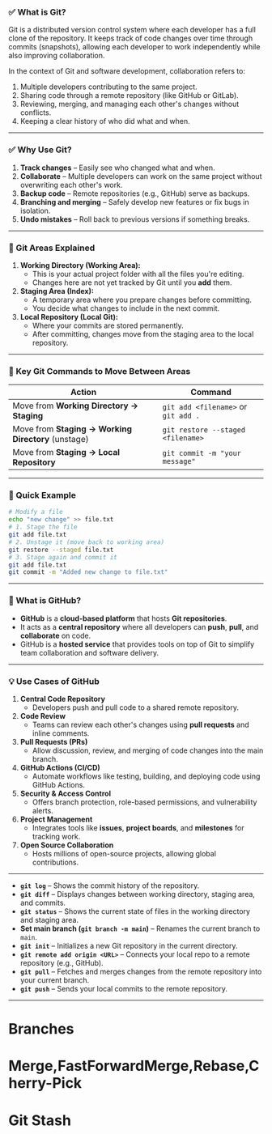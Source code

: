 ### ✅ What is Git?
Git is a distributed version control system where each developer has a full clone of the repository. It keeps track of code changes over time through commits (snapshots), allowing each developer to work independently while also improving collaboration.

In the context of Git and software development, collaboration refers to:

1. Multiple developers contributing to the same project.
2. Sharing code through a remote repository (like GitHub or GitLab).
3. Reviewing, merging, and managing each other's changes without conflicts.
4. Keeping a clear history of who did what and when.
---
### ✅ Why Use Git?
1. **Track changes** – Easily see who changed what and when.
2. **Collaborate** – Multiple developers can work on the same project without overwriting each other's work.
3. **Backup code** – Remote repositories (e.g., GitHub) serve as backups.
4. **Branching and merging** – Safely develop new features or fix bugs in isolation.
5. **Undo mistakes** – Roll back to previous versions if something breaks.
---
### 🔄 Git Areas Explained
1. **Working Directory (Working Area):**
   * This is your actual project folder with all the files you're editing.
   * Changes here are not yet tracked by Git until you **add** them.
2. **Staging Area (Index):**
   * A temporary area where you prepare changes before committing.
   * You decide what changes to include in the next commit.
3. **Local Repository (Local Git):**
   * Where your commits are stored permanently.
   * After committing, changes move from the staging area to the local repository.
---
### 🔧 Key Git Commands to Move Between Areas
| Action                                              | Command                             |
| --------------------------------------------------- | ----------------------------------- |
| Move from **Working Directory → Staging**           | `git add <filename>` or `git add .` |
| Move from **Staging → Working Directory** (unstage) | `git restore --staged <filename>`   |
| Move from **Staging → Local Repository**            | `git commit -m "your message"`      |
---
### 📝 Quick Example
```bash
# Modify a file
echo "new change" >> file.txt
# 1. Stage the file
git add file.txt
# 2. Unstage it (move back to working area)
git restore --staged file.txt
# 3. Stage again and commit it
git add file.txt
git commit -m "Added new change to file.txt"
```
---
### 🐙 What is GitHub?
* **GitHub** is a **cloud-based platform** that hosts **Git repositories**.
* It acts as a **central repository** where all developers can **push**, **pull**, and **collaborate** on code.
* GitHub is a **hosted service** that provides tools on top of Git to simplify team collaboration and software delivery.
---
### 💡 Use Cases of GitHub
1. **Central Code Repository**
   * Developers push and pull code to a shared remote repository.
2. **Code Review**
   * Teams can review each other's changes using **pull requests** and inline comments.
3. **Pull Requests (PRs)**
   * Allow discussion, review, and merging of code changes into the main branch.
4. **GitHub Actions (CI/CD)**
   * Automate workflows like testing, building, and deploying code using GitHub Actions.
5. **Security & Access Control**
   * Offers branch protection, role-based permissions, and vulnerability alerts.
6. **Project Management**
   * Integrates tools like **issues**, **project boards**, and **milestones** for tracking work.
7. **Open Source Collaboration**
   * Hosts millions of open-source projects, allowing global contributions.
---
* **`git log`** – Shows the commit history of the repository.
* **`git diff`** – Displays changes between working directory, staging area, and commits.
* **`git status`** – Shows the current state of files in the working directory and staging area.
* **Set main branch (`git branch -m main`)** – Renames the current branch to `main`.
* **`git init`** – Initializes a new Git repository in the current directory.
* **`git remote add origin <URL>`** – Connects your local repo to a remote repository (e.g., GitHub).
* **`git pull`** – Fetches and merges changes from the remote repository into your current branch.
* **`git push`** – Sends your local commits to the remote repository.
---
# Branches
# Merge,FastForwardMerge,Rebase,Cherry-Pick
# Git Stash
